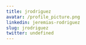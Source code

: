 ```yaml
---
title: jrodriguez
avatar: /profile_picture.png
linkedin: jeremias-rodriguez
slug: jrodriguez
twitter: undefined
---
```

